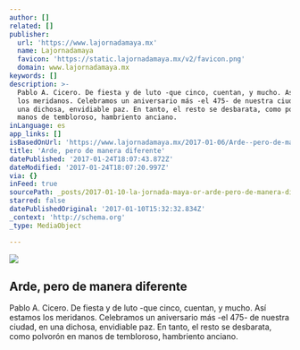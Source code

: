```yaml
---
author: []
related: []
publisher:
  url: 'https://www.lajornadamaya.mx'
  name: Lajornadamaya
  favicon: 'https://static.lajornadamaya.mx/v2/favicon.png'
  domain: www.lajornadamaya.mx
keywords: []
description: >-
  Pablo A. Cicero. De fiesta y de luto -que cinco, cuentan, y mucho. Así estamos
  los meridanos. Celebramos un aniversario más -el 475- de nuestra ciudad, en
  una dichosa, envidiable paz. En tanto, el resto se desbarata, como polvorón en
  manos de tembloroso, hambriento anciano.
inLanguage: es
app_links: []
isBasedOnUrl: 'https://www.lajornadamaya.mx/2017-01-06/Arde--pero-de-manera-diferente'
title: 'Arde, pero de manera diferente'
datePublished: '2017-01-24T18:07:43.872Z'
dateModified: '2017-01-24T18:07:20.997Z'
via: {}
inFeed: true
sourcePath: _posts/2017-01-10-la-jornada-maya-or-arde-pero-de-manera-diferente.md
starred: false
datePublishedOriginal: '2017-01-10T15:32:32.834Z'
_context: 'http://schema.org'
_type: MediaObject

---
```

<article style=""><img src="https://img.lajornadamaya.mx/32/li48et622qti_640-414-cover" /><h1>Arde, pero de manera diferente</h1><p>Pablo A. Cicero. De fiesta y de luto -que cinco, cuentan, y mucho. Así estamos los meridanos. Celebramos un aniversario más -el 475- de nuestra ciudad, en una dichosa, envidiable paz. En tanto, el resto se desbarata, como polvorón en manos de tembloroso, hambriento anciano.</p></article>